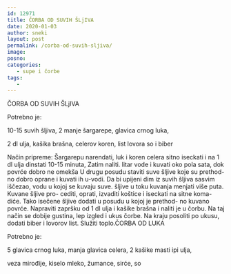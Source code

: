 ```yaml
---
id: 12971
title: ČORBA OD SUVIH ŠLjIVA
date: 2020-01-03
author: sneki
layout: post
permalink: /corba-od-suvih-sljiva/
image: 
posno: 
categories:
   - supe i čorbe
tags:
   -
---
```

ČORBA OD SUVIH ŠLjIVA

Potrebno je:

10-15 suvih šljiva,
2 manje šargarepe,
glavica crnog luka,

2 dl ulja, kašika brašna,
celerov koren,
list lovora so i biber

Način pripreme:
Šargarepu narendati, luk i koren celera sitno
iseckati i na 1 dl ulja dinstati 10-15 minuta, Zatim naliti.
litar vode i kuvati oko pola sata, dok povrće dobro ne
omekša U drugu posudu staviti suve šljive koje su prethod-
no dobro oprane i kuvati ih u-vodi. Da bi upijeni dim iz
suvih šljiva sasvim iščezao, vodu u kojoj se kuvaju suve.
šljive u toku kuvanja menjati više puta. Kuvane šljive pro-
cediti, oprati, izvaditi koštice i iseckati na sitne koma-
diće. Tako isečene šljive dodati u posudu u kojoj je prethod-
no kuvano povrće. Napraviti zapršku od 1 dl ulja i kašike
brašna i naliti je u čorbu. Na taj način se dobije gustina,
lep izgled i ukus čorbe. Na kraju posoliti po ukusu, dodati
biber i lovorov list. Služiti toplo.ČORBA OD LUKA

Potrebno je:

5 glavica crnog luka,
manja glavica celera,
2 kašike masti ipi ulja,

veza mirođije,
kiselo mleko,
žumance, sirće, so

  

